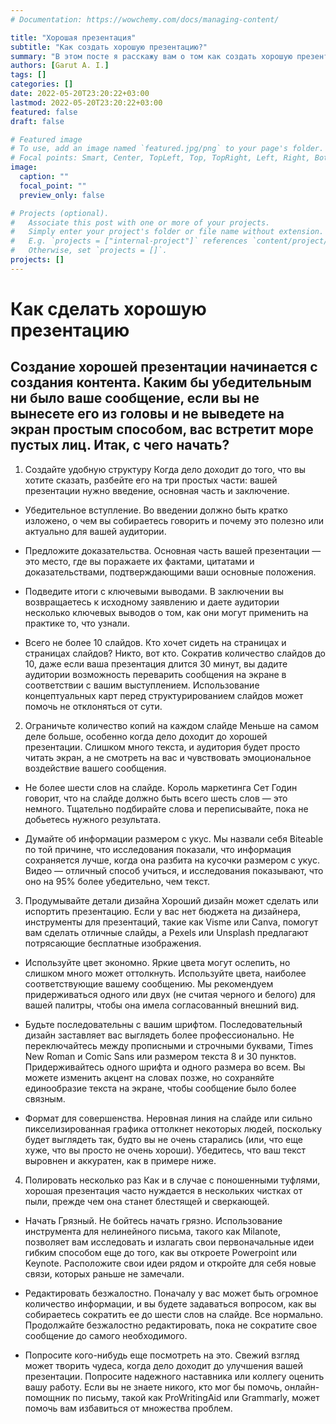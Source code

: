 ```yaml
---
# Documentation: https://wowchemy.com/docs/managing-content/

title: "Хорошая презентация"
subtitle: "Как создать хорошую презентацию?"
summary: "В этом посте я расскажу вам о том как создать хорошую презентацию"
authors: [Garut A. I.]
tags: []
categories: []
date: 2022-05-20T23:20:22+03:00
lastmod: 2022-05-20T23:20:22+03:00
featured: false
draft: false

# Featured image
# To use, add an image named `featured.jpg/png` to your page's folder.
# Focal points: Smart, Center, TopLeft, Top, TopRight, Left, Right, BottomLeft, Bottom, BottomRight.
image:
  caption: ""
  focal_point: ""
  preview_only: false

# Projects (optional).
#   Associate this post with one or more of your projects.
#   Simply enter your project's folder or file name without extension.
#   E.g. `projects = ["internal-project"]` references `content/project/deep-learning/index.md`.
#   Otherwise, set `projects = []`.
projects: []
---
```


# Как сделать хорошую презентацию

## Создание хорошей презентации начинается с создания контента. Каким бы убедительным ни было ваше сообщение, если вы не вынесете его из головы и не выведете на экран простым способом, вас встретит море пустых лиц. Итак, с чего начать?

1. Создайте удобную структуру
Когда дело доходит до того, что вы хотите сказать, разбейте его на три простых части: вашей презентации нужно введение, основная часть и заключение.

- Убедительное вступление. Во введении должно быть кратко изложено, о чем вы собираетесь говорить и почему это полезно или актуально для вашей аудитории.

- Предложите доказательства. Основная часть вашей презентации — это место, где вы поражаете их фактами, цитатами и доказательствами, подтверждающими ваши основные положения.

- Подведите итоги с ключевыми выводами. В заключении вы возвращаетесь к исходному заявлению и даете аудитории несколько ключевых выводов о том, как они могут применить на практике то, что узнали.

- Всего не более 10 слайдов. Кто хочет сидеть на страницах и страницах слайдов? Никто, вот кто. Сократив количество слайдов до 10, даже если ваша презентация длится 30 минут, вы дадите аудитории возможность переварить сообщения на экране в соответствии с вашим выступлением. Использование концептуальных карт перед структурированием слайдов может помочь не отклоняться от сути.

2. Ограничьте количество копий на каждом слайде
Меньше на самом деле больше, особенно когда дело доходит до хорошей презентации. Слишком много текста, и аудитория будет просто читать экран, а не смотреть на вас и чувствовать эмоциональное воздействие вашего сообщения.

- Не более шести слов на слайде. Король маркетинга Сет Годин говорит, что на слайде должно быть всего шесть слов — это немного. Тщательно подбирайте слова и переписывайте, пока не добьетесь нужного результата.

- Думайте об информации размером с укус. Мы назвали себя Biteable по той причине, что исследования показали, что информация сохраняется лучше, когда она разбита на кусочки размером с укус. Видео — отличный способ учиться, и исследования показывают, что оно на 95% более убедительно, чем текст.

3. Продумывайте детали дизайна
Хороший дизайн может сделать или испортить презентацию. Если у вас нет бюджета на дизайнера, инструменты для презентаций, такие как Visme или Canva, помогут вам сделать отличные слайды, а Pexels или Unsplash предлагают потрясающие бесплатные изображения.

- Используйте цвет экономно. Яркие цвета могут ослепить, но слишком много может оттолкнуть. Используйте цвета, наиболее соответствующие вашему сообщению. Мы рекомендуем придерживаться одного или двух (не считая черного и белого) для вашей палитры, чтобы она имела согласованный внешний вид.

- Будьте последовательны с вашим шрифтом. Последовательный дизайн заставляет вас выглядеть более профессионально. Не переключайтесь между прописными и строчными буквами, Times New Roman и Comic Sans или размером текста 8 и 30 пунктов. Придерживайтесь одного шрифта и одного размера во всем. Вы можете изменить акцент на словах позже, но сохраняйте единообразие текста на экране, чтобы сообщение было более связным.

- Формат для совершенства. Неровная линия на слайде или сильно пикселизированная графика оттолкнет некоторых людей, поскольку будет выглядеть так, будто вы не очень старались (или, что еще хуже, что вы просто не очень хороши). Убедитесь, что ваш текст выровнен и аккуратен, как в примере ниже.

4. Полировать несколько раз
Как и в случае с поношенными туфлями, хорошая презентация часто нуждается в нескольких чистках от пыли, прежде чем она станет блестящей и сверкающей.

- Начать Грязный. Не бойтесь начать грязно. Использование инструмента для нелинейного письма, такого как Milanote, позволяет вам исследовать и излагать свои первоначальные идеи гибким способом еще до того, как вы откроете Powerpoint или Keynote. Расположите свои идеи рядом и откройте для себя новые связи, которых раньше не замечали.

- Редактировать безжалостно. Поначалу у вас может быть огромное количество информации, и вы будете задаваться вопросом, как вы собираетесь сократить ее до шести слов на слайде. Все нормально. Продолжайте безжалостно редактировать, пока не сократите свое сообщение до самого необходимого.

- Попросите кого-нибудь еще посмотреть на это. Свежий взгляд может творить чудеса, когда дело доходит до улучшения вашей презентации. Попросите надежного наставника или коллегу оценить вашу работу. Если вы не знаете никого, кто мог бы помочь, онлайн-помощник по письму, такой как ProWritingAid или Grammarly, может помочь вам избавиться от множества проблем.

